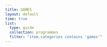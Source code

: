 ```yaml
---
title: GAMES
layout: default
time: true
list:
  type: guide
  collection: programmes
  filter: "item.categories contains 'games'"
---
```

